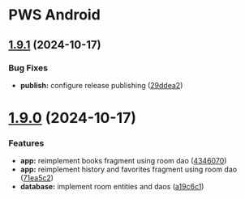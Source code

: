# PWS Android

## [1.9.1](https://github.com/alelk/pws-android/compare/v1.9.0...v1.9.1) (2024-10-17)


### Bug Fixes

* **publish:** configure release publishing ([29ddea2](https://github.com/alelk/pws-android/commit/29ddea2b93f71c95c17dba09f052fc6eb99dd177))

# [1.9.0](https://github.com/alelk/pws-android/compare/v1.8.0...v1.9.0) (2024-10-17)


### Features

* **app:** reimplement books fragment using room dao ([4346070](https://github.com/alelk/pws-android/commit/4346070fe6e34985b59cae36b02fd9157aec8740))
* **app:** reimplement history and favorites fragment using room dao ([71ea5c2](https://github.com/alelk/pws-android/commit/71ea5c2ee01a640d7ece16c57eaecb5bfe025f74))
* **database:** implement room entities and daos ([a19c6c1](https://github.com/alelk/pws-android/commit/a19c6c1d4faf7d48bab22320cafa58ffbe5d6896))
